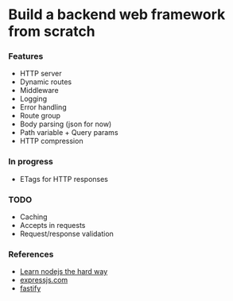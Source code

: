 # Build a backend web framework from scratch

### Features
- HTTP server
- Dynamic routes
- Middleware
- Logging
- Error handling
- Route group
- Body parsing (json for now)
- Path variable + Query params
- HTTP compression

### In progress
- ETags for HTTP responses

### TODO
- Caching
- Accepts in requests
- Request/response validation

### References
- [Learn nodejs the hard way](https://github.com/ishtms/learn-nodejs-hard-way)
- [expressjs.com](https://expressjs.com/)
- [fastify](https://github.com/fastify/fastify/blob/main/docs/Guides/Ecosystem.md#core)